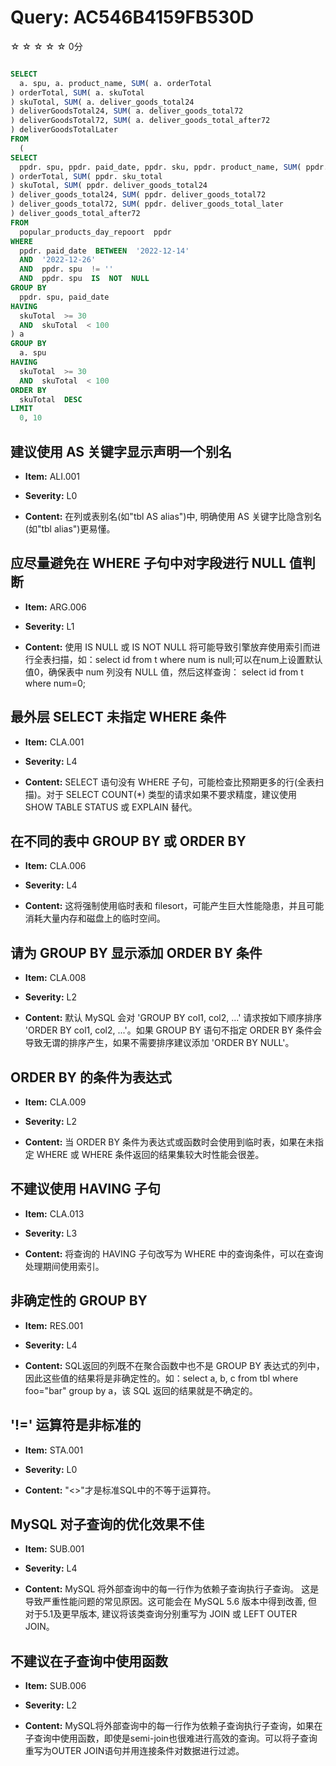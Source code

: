 # Query: AC546B4159FB530D

☆ ☆ ☆ ☆ ☆ 0分

```sql

SELECT  
  a. spu, a. product_name, SUM( a. orderTotal
) orderTotal, SUM( a. skuTotal
) skuTotal, SUM( a. deliver_goods_total24
) deliverGoodsTotal24, SUM( a. deliver_goods_total72
) deliverGoodsTotal72, SUM( a. deliver_goods_total_after72
) deliverGoodsTotalLater  
FROM  
  (
SELECT  
  ppdr. spu, ppdr. paid_date, ppdr. sku, ppdr. product_name, SUM( ppdr. order_total
) orderTotal, SUM( ppdr. sku_total
) skuTotal, SUM( ppdr. deliver_goods_total24
) deliver_goods_total24, SUM( ppdr. deliver_goods_total72
) deliver_goods_total72, SUM( ppdr. deliver_goods_total_later
) deliver_goods_total_after72  
FROM  
  popular_products_day_repoort  ppdr  
WHERE  
  ppdr. paid_date  BETWEEN  '2022-12-14' 
  AND  '2022-12-26' 
  AND  ppdr. spu  != '' 
  AND  ppdr. spu  IS  NOT  NULL  
GROUP BY  
  ppdr. spu, paid_date  
HAVING  
  skuTotal  >= 30  
  AND  skuTotal  < 100
) a  
GROUP BY  
  a. spu  
HAVING  
  skuTotal  >= 30  
  AND  skuTotal  < 100  
ORDER BY  
  skuTotal  DESC  
LIMIT  
  0, 10
```

## 建议使用 AS 关键字显示声明一个别名

* **Item:**  ALI.001

* **Severity:**  L0

* **Content:**  在列或表别名(如"tbl AS alias")中, 明确使用 AS 关键字比隐含别名(如"tbl alias")更易懂。

## 应尽量避免在 WHERE 子句中对字段进行 NULL 值判断

* **Item:**  ARG.006

* **Severity:**  L1

* **Content:**  使用 IS NULL 或 IS NOT NULL 将可能导致引擎放弃使用索引而进行全表扫描，如：select id from t where num is null;可以在num上设置默认值0，确保表中 num 列没有 NULL 值，然后这样查询： select id from t where num=0;

## 最外层 SELECT 未指定 WHERE 条件

* **Item:**  CLA.001

* **Severity:**  L4

* **Content:**  SELECT 语句没有 WHERE 子句，可能检查比预期更多的行(全表扫描)。对于 SELECT COUNT(\*) 类型的请求如果不要求精度，建议使用 SHOW TABLE STATUS 或 EXPLAIN 替代。

## 在不同的表中 GROUP BY 或 ORDER BY

* **Item:**  CLA.006

* **Severity:**  L4

* **Content:**  这将强制使用临时表和 filesort，可能产生巨大性能隐患，并且可能消耗大量内存和磁盘上的临时空间。

## 请为 GROUP BY 显示添加 ORDER BY 条件

* **Item:**  CLA.008

* **Severity:**  L2

* **Content:**  默认 MySQL 会对 'GROUP BY col1, col2, ...' 请求按如下顺序排序 'ORDER BY col1, col2, ...'。如果 GROUP BY 语句不指定 ORDER BY 条件会导致无谓的排序产生，如果不需要排序建议添加 'ORDER BY NULL'。

## ORDER BY 的条件为表达式

* **Item:**  CLA.009

* **Severity:**  L2

* **Content:**  当 ORDER BY 条件为表达式或函数时会使用到临时表，如果在未指定 WHERE 或 WHERE 条件返回的结果集较大时性能会很差。

## 不建议使用 HAVING 子句

* **Item:**  CLA.013

* **Severity:**  L3

* **Content:**  将查询的 HAVING 子句改写为 WHERE 中的查询条件，可以在查询处理期间使用索引。

## 非确定性的 GROUP BY

* **Item:**  RES.001

* **Severity:**  L4

* **Content:**  SQL返回的列既不在聚合函数中也不是 GROUP BY 表达式的列中，因此这些值的结果将是非确定性的。如：select a, b, c from tbl where foo="bar" group by a，该 SQL 返回的结果就是不确定的。

## '!=' 运算符是非标准的

* **Item:**  STA.001

* **Severity:**  L0

* **Content:**  "<>"才是标准SQL中的不等于运算符。

## MySQL 对子查询的优化效果不佳

* **Item:**  SUB.001

* **Severity:**  L4

* **Content:**  MySQL 将外部查询中的每一行作为依赖子查询执行子查询。 这是导致严重性能问题的常见原因。这可能会在 MySQL 5.6 版本中得到改善, 但对于5.1及更早版本, 建议将该类查询分别重写为 JOIN 或 LEFT OUTER JOIN。

## 不建议在子查询中使用函数

* **Item:**  SUB.006

* **Severity:**  L2

* **Content:**  MySQL将外部查询中的每一行作为依赖子查询执行子查询，如果在子查询中使用函数，即使是semi-join也很难进行高效的查询。可以将子查询重写为OUTER JOIN语句并用连接条件对数据进行过滤。

